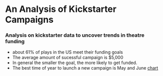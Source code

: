 # An Analysis of Kickstarter Campaigns
### Analysis on kickstarter data to uncover trends in theatre funding

- about 61% of plays in the US meet their funding goals
- The average amount of sucessful campaign is $5,000 
- In general the smaller the goal, the more likely to get funded.
- The best time of year to launch a new campaign is May and June [chart](docs/CONTRIBUTING.md)
